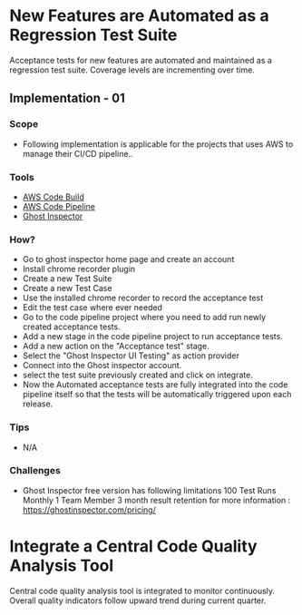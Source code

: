 # New Features are Automated as a Regression Test Suite

Acceptance tests for new features are automated and maintained as a regression test suite. Coverage levels are incrementing over time.

## Implementation - 01

### Scope 
- Following implementation is applicable for the projects that uses AWS to manage their CI/CD pipeline.. 

### Tools
- [AWS Code Build](https://aws.amazon.com/codebuild/)
- [AWS Code Pipeline](https://www.hotjar.com)
- [Ghost Inspector](https://ghostinspector.com/)

### How?
- Go to ghost inspector home page and create an account
- Install chrome recorder plugin
- Create a new Test Suite
- Create a new Test Case
- Use the installed chrome recorder to record the acceptance test 
- Edit the test case where ever needed
- Go to the code pipeline project where you need to add run newly created acceptance tests.
- Add a new stage in the code pipeline project to run acceptance tests.
- Add a new action on the "Acceptance test" stage.
- Select the "Ghost Inspector UI Testing" as action provider
- Connect into the Ghost inspector account.
- select the test suite previously created and click on integrate.
- Now the Automated acceptance tests are fully integrated into the code pipeline itself so that the tests will be automatically triggered upon each release.

### Tips
- N/A

### Challenges
- Ghost Inspector free version has following limitations
    100 Test Runs Monthly
    1 Team Member
    3 month result retention
for more information : https://ghostinspector.com/pricing/


#
# Integrate a Central Code Quality Analysis Tool 

Central code quality analysis tool is integrated to monitor continuously. Overall quality indicators follow upward trend during current quarter.
